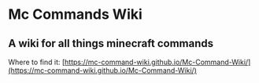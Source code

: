 # Mc Commands Wiki
A wiki for all things minecraft commands
---
Where to find it: [https://mc-command-wiki.github.io/Mc-Command-Wiki/](https://mc-command-wiki.github.io/Mc-Command-Wiki/)
